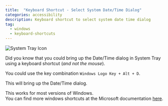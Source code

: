 ```yaml
---
title:  "Keyboard Shortcut - Select System Date/Time Dialog" 
categories: accessibility 
description: Keyboard shortcut to select system date time dialog
tag: 
  - windows 
  - keyboard-shortcuts
--- 
```


<p align="left">
<img src="{{ "/assets/images/date-time-dialog.jpg"  | absolute_url }}" alt="System Tray Icon" align="middle"/>
</p>  
  
Did you know that you could bring up the Date/Time dialog in System Tray using a keyboard shortcut (_and not the mouse_).  

You could use the key combination `Windows Logo Key + Alt + D`.

This will bring up the Date/Time dialog.

This works for most versions of Windows.  
You can find more windows shortcuts at the Microsoft documentation [here](https://support.microsoft.com/en-us/help/12445/windows-keyboard-shortcuts).

